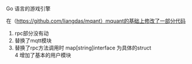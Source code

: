 Go 语言的游戏引擎

在（https://github.com/liangdas/mqant）mquant的基础上修改了一部分代码

1. rpc部分没有动
2. 替换了mqtt模块
3. 替换了rpc方法调用时 map[string]interface 为具体的struct   
4  增加了基本的用户模块

